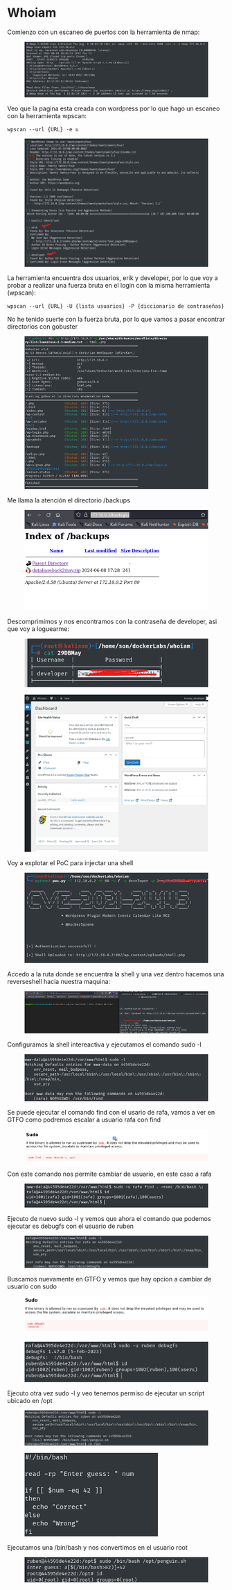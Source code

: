 # Whoiam

Comienzo con un escaneo de puertos con la herramienta de nmap:

<figure><img src="../../../.gitbook/assets/image (14).png" alt=""><figcaption></figcaption></figure>

Veo que la pagina esta creada con wordpress por lo que hago un escaneo con la herramienta wpscan:

```
wpscan --url {URL} -e u
```

<figure><img src="../../../.gitbook/assets/image (1) (1).png" alt=""><figcaption></figcaption></figure>

La herramienta encuentra dos usuarios, erik y developer, por lo que voy a probar a realizar una fuerza bruta en el login con la misma herramienta (wpscan):

```
wpscan --url {URL} -U {lista usuarios} -P {diccionario de contraseñas}
```

No he tenido suerte con la fuerza bruta, por lo que vamos a pasar encontrar directorios con gobuster

<figure><img src="../../../.gitbook/assets/image (2) (1).png" alt=""><figcaption></figcaption></figure>

Me llama la atención el directorio /backups

<figure><img src="../../../.gitbook/assets/image (3) (1).png" alt=""><figcaption></figcaption></figure>

Descomprimimos y nos encontramos con la contraseña de developer, asi que voy a loguearme:

<figure><img src="../../../.gitbook/assets/image (5) (1).png" alt=""><figcaption></figcaption></figure>

<figure><img src="../../../.gitbook/assets/image (4) (1).png" alt=""><figcaption></figcaption></figure>

Voy a explotar el PoC para injectar una shell

<figure><img src="../../../.gitbook/assets/image (7) (1).png" alt=""><figcaption></figcaption></figure>

Accedo a la ruta donde se encuentra la shell y una vez dentro hacemos una reverseshell hacia nuestra maquina:

<figure><img src="../../../.gitbook/assets/image (9) (1).png" alt=""><figcaption></figcaption></figure>

Configuramos la shell intereactiva y ejecutamos el comando sudo -l

<figure><img src="../../../.gitbook/assets/image (10) (1).png" alt=""><figcaption></figcaption></figure>

Se puede ejecutar el comando find con el usario de rafa, vamos a ver en GTFO como podremos escalar a usuario rafa con find

<figure><img src="../../../.gitbook/assets/image (11) (1).png" alt=""><figcaption></figcaption></figure>

Con este comando nos permite cambiar de usuario, en este caso a rafa

<figure><img src="../../../.gitbook/assets/image (12) (1).png" alt=""><figcaption></figcaption></figure>

Ejecuto de nuevo sudo -l y vemos que ahora el comando que podemos ejecutar es debugfs con el usuario de ruben

<figure><img src="../../../.gitbook/assets/image (13) (1).png" alt=""><figcaption></figcaption></figure>

Buscamos nuevamente en GTFO y vemos que hay opcion a cambiar de usuario con sudo

<figure><img src="../../../.gitbook/assets/image (14) (1).png" alt=""><figcaption></figcaption></figure>

<figure><img src="../../../.gitbook/assets/image (15).png" alt=""><figcaption></figcaption></figure>

Ejecuto otra vez sudo -l y veo tenemos permiso de ejecutar un script ubicado en /opt

<figure><img src="../../../.gitbook/assets/image (16).png" alt=""><figcaption></figcaption></figure>

<figure><img src="../../../.gitbook/assets/image (17).png" alt=""><figcaption></figcaption></figure>

Ejecutamos una /bin/bash y nos convertimos en el usuario root

<figure><img src="../../../.gitbook/assets/image (18).png" alt=""><figcaption></figcaption></figure>
